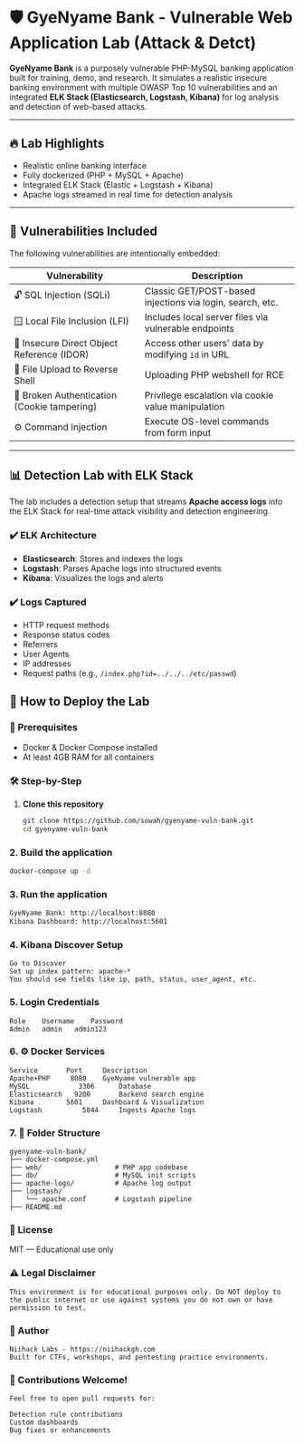 # 🛡️ GyeNyame Bank - Vulnerable Web Application Lab (Attack & Detct)

**GyeNyame Bank** is a purposely vulnerable PHP-MySQL banking application built for training, demo, and research. It simulates a realistic insecure banking environment with multiple OWASP Top 10 vulnerabilities and an integrated **ELK Stack (Elasticsearch, Logstash, Kibana)** for log analysis and detection of web-based attacks.

---

## 🔥 Lab Highlights

- Realistic online banking interface
- Fully dockerized (PHP + MySQL + Apache)
- Integrated ELK Stack (Elastic + Logstash + Kibana)
- Apache logs streamed in real time for detection analysis

---

## 🧨 Vulnerabilities Included

The following vulnerabilities are intentionally embedded:

| Vulnerability                          | Description |
|---------------------------------------|-------------|
| 🔓 SQL Injection (SQLi)               | Classic GET/POST-based injections via login, search, etc. |
| 🪟 Local File Inclusion (LFI)         | Includes local server files via vulnerable endpoints |
| 🔑 Insecure Direct Object Reference (IDOR) | Access other users' data by modifying `id` in URL |
| 📂 File Upload to Reverse Shell       | Uploading PHP webshell for RCE |
| 🍪 Broken Authentication (Cookie tampering) | Privilege escalation via cookie value manipulation |
| ⚙️ Command Injection                  | Execute OS-level commands from form input |

---

## 📊 Detection Lab with ELK Stack

The lab includes a detection setup that streams **Apache access logs** into the ELK Stack for real-time attack visibility and detection engineering.

### ✔️ ELK Architecture

- **Elasticsearch**: Stores and indexes the logs
- **Logstash**: Parses Apache logs into structured events
- **Kibana**: Visualizes the logs and alerts

### ✔️ Logs Captured

- HTTP request methods
- Response status codes
- Referrers
- User Agents
- IP addresses
- Request paths (e.g., `/index.php?id=../../../etc/passwd`)


## 🚀 How to Deploy the Lab

### 🐳 Prerequisites

- Docker & Docker Compose installed
- At least 4GB RAM for all containers

### 🛠️ Step-by-Step

1. **Clone this repository**

   ```bash
   git clone https://github.com/sowah/gyenyame-vuln-bank.git
   cd gyenyame-vuln-bank
   

### 2. Build the application

```bash
docker-compose up -d
```

### 3. Run the application

```bash
GyeNyame Bank: http://localhost:8080
Kibana Dashboard: http://localhost:5601
```

### 4. Kibana Discover Setup

```
Go to Discover
Set up index pattern: apache-*
You should see fields like ip, path, status, user_agent, etc.
```

### 5. Login Credentials

```
Role	Username	Password
Admin	admin	admin123
```

### 6. ⚙️ Docker Services

```
Service	      Port	   Description
Apache+PHP	   8080	   GyeNyame vulnerable app
MySQL	         3306	   Database
Elasticsearch	9200	   Backend search engine
Kibana	      5601	   Dashboard & Visualization
Logstash	      5044	   Ingests Apache logs
```

### 7. 📁 Folder Structure

```
gyenyame-vuln-bank/
├── docker-compose.yml
├── web/                  # PHP app codebase
├── db/                   # MySQL init scripts
├── apache-logs/          # Apache log output
├── logstash/
│   └── apache.conf       # Logstash pipeline
├── README.md
```

### 📜 License

MIT — Educational use only


### ⚠️ Legal Disclaimer

```
This environment is for educational purposes only. Do NOT deploy to the public internet or use against systems you do not own or have permission to test.
```

### 📩 Author

```
Niihack Labs - https://niihackgh.com
Built for CTFs, workshops, and pentesting practice environments.

```

### 📩 Contributions Welcome!

```
Feel free to open pull requests for:

Detection rule contributions
Custom dashboards
Bug fixes or enhancements

```
